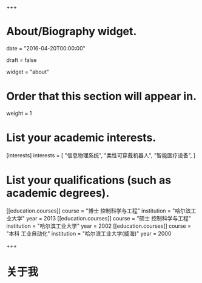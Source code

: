+++
# About/Biography widget.

date = "2016-04-20T00:00:00"

draft = false

widget = "about"


# Order that this section will appear in.
weight = 1

# List your academic interests.
[interests]
  interests = [
    "信息物理系统",
    "柔性可穿戴机器人",
    "智能医疗设备",
  ]

# List your qualifications (such as academic degrees).
[[education.courses]]
  course = "博士 控制科学与工程"
  institution = "哈尔滨工业大学"
  year = 2013
[[education.courses]]
  course = "硕士 控制科学与工程"
  institution = "哈尔滨工业大学"
  year = 2002
[[education.courses]]
  course = "本科 工业自动化"
  institution = "哈尔滨工业大学(威海)"
  year = 2000
 
+++

# 关于我


